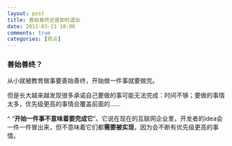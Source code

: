 ```yaml
---
layout: post
title: 善始善终还是即时退出
date: 2011-03-21 18:06
comments: true
categories: [观点]
---
```

<h3>善始善终？</h3>
从小就被教育做事要善始善终，开始做一件事就要做完。

但是长大越来越发现很多承诺自己要做的事可能无法完成：时间不够；要做的事情太多，优先级更高的事情会覆盖前面的……

^ “﻿<strong>开始一件事不意味着要完成它</strong>”。它说在现在的互联网企业里，开发者的idea会一件一件冒出来，但不意味着它们都<strong>需要被实现</strong>，因为会不断有优先级更高的事情。